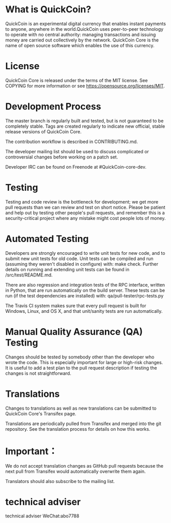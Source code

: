 
# What is QuickCoin?

QuickCoin is an experimental digital currency that enables instant payments to anyone, anywhere in the world.QuickCoin uses peer-to-peer technology to operate with no central authority: managing transactions and issuing money are carried out collectively by the network. QuickCoin Core is the name of open source software which enables the use of this currency.




# License

QuickCoin Core is released under the terms of the MIT license. See COPYING for more information or see https://opensource.org/licenses/MIT.




# Development Process

The master branch is regularly built and tested, but is not guaranteed to be completely stable. Tags are created regularly to indicate new official, stable release versions of QuickCoin Core.

The contribution workflow is described in CONTRIBUTING.md.

The developer mailing list should be used to discuss complicated or controversial changes before working on a patch set.

Developer IRC can be found on Freenode at #QuickCoin-core-dev.





# Testing

Testing and code review is the bottleneck for development; we get more pull requests than we can review and test on short notice. Please be patient and help out by testing other people's pull requests, and remember this is a security-critical project where any mistake might cost people lots of money.




# Automated Testing

Developers are strongly encouraged to write unit tests for new code, and to submit new unit tests for old code. Unit tests can be compiled and run (assuming they weren't disabled in configure) with: make check. Further details on running and extending unit tests can be found in /src/test/README.md.

There are also regression and integration tests of the RPC interface, written in Python, that are run automatically on the build server. These tests can be run (if the test dependencies are installed) with: qa/pull-tester/rpc-tests.py

The Travis CI system makes sure that every pull request is built for Windows, Linux, and OS X, and that unit/sanity tests are run automatically.




# Manual Quality Assurance (QA) Testing

Changes should be tested by somebody other than the developer who wrote the code. This is especially important for large or high-risk changes. It is useful to add a test plan to the pull request description if testing the changes is not straightforward.




# Translations

Changes to translations as well as new translations can be submitted to QuickCoin Core's Transifex page.

Translations are periodically pulled from Transifex and merged into the git repository. See the translation process for details on how this works.




# Important：
We do not accept translation changes as GitHub pull requests because the next pull from Transifex would automatically overwrite them again.

Translators should also subscribe to the mailing list.


# technical adviser
 
technical adviser  WeChat:abo7788

